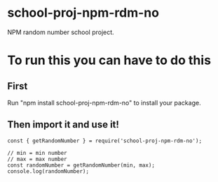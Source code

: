 # school-proj-npm-rdm-no
NPM random number school project.

# To run this you can have to do this
## First

Run "npm install school-proj-npm-rdm-no" to install your package.

## Then import it and use it!

```
const { getRandomNumber } = require('school-proj-npm-rdm-no');

// min = min number
// max = max number
const randomNumber = getRandomNumber(min, max);
console.log(randomNumber);
```